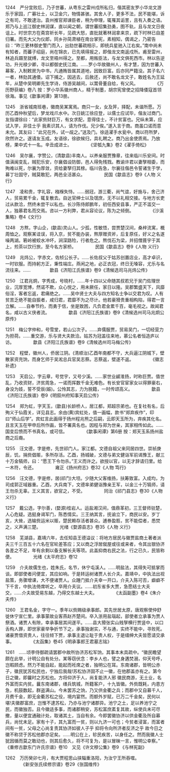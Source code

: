 <!-- { "loadSidebar": true } -->
1244　严分宜败后，乃子世蕃，从粤东之雷州戍所私归，偕其密友罗小华龙文游乐于家园，广募壮士，以卫金穴，物情甚骇。其舍人子，更多不法，民不能堪，诉之有司，不敢逮治。袁州推官郑谏臣者，稍为申理，辄罹其诟詈，且有入奏之语。郑乃与上巡江御史林润谋，直以闻之朝，谓世蕃招集劲勇，图不轨，且与龙文日夜诅上。时世宗方在斋宫祈长年，见疏大怒，直批就著林润拿来京，疏下时林已自差归署。而先大父为仪郎，同乡孙简肃植在南台掌宪，素相知，偶谒之，乃密告曰：“昨三更林御史警门而入，出劾世蕃疏相示，即统兵星驰入江右矣。”南中尚未有知者，而蕃子绍庭，尚在锦衣，已先填得报之，即偕龙文南返戍所。甫至雷州，林追兵蹑至就缚，龙文至梧州得之。至都，用叛臣法，与龙文俱死西市。林以告逆功，升光禄少卿，寻以都御史抚江南。……罗小华故徽州人，有才慧，因为世蕃入幕客，入制敕房为中书，凡通贿皆属其道地，因致巨富。后亦同严籍没。其子名六一者，林劾其通倭。诏下捕之，因逃去，后赦还，尚不敢名龙文子，敢姓名为王延年，从楚中吴明卿先生学诗，侍游吴越间，以鬻骨董自给，有父风。
　　　　《万历野获编》卷八
按：罗小华系徽州商人，精于制墨，胡宗宪曾使之招降倭寇首领徐海。事见《歙事闲谭》第13册。

1245　浙省城南班巷，徽商吴某寓焉。商只一女，女及笄，择配，未谐所愿。万历乙酉仲秋望后，梦龙戏爪水中。次日姚江徐应登，以儒士应试毕，偕友过商门。友指谓徐曰：“此家赀财巨万，有女求配，意得佳士，不计贫富也。兄纵未第，应试入学，非佳士乎 我素识其人，请为作伐。兄少俟。”遂入言于商。商虽口诺而意未允。其友曰：“此兄在外，试一觇之。”送及门。徐适濯手水瓮中。商以符所梦，欣然许之。遂请友玉成。友语徐，徐欲候归，具礼聘之。商乃出金使质焉。乃放榜，果中式十一名。辛丑成进士。
　　　　《坚瓠九集》卷2《濯手倚松》

1246　吴尔襄，字赞公，(清歙县)丰南人。以养亲服贾豫章，往来临川乐安间。时值滇闽变乱，贼犯乐安，尔襄倡设防御，邑人得免残戮。教谕许君以妻孥相委，而殉难以死，尔襄为厚敛，资给妻孥归其榇。临川告急，尔襄往偕邑令誓诸生于学，募丁壮固守，贼莫敢犯，两邑全活甚众。
　　　　民国《歙县志》卷9《人物 义行》

1247　凌和贵，字礼容，襁褓失恃。……弱冠，游三衢，尚气谊，好施与，舍己济人，贸易累千金，辄复散去。自达官绅士以及氓庶，无不以礼相交接。与地方长吏过从款洽，然终未尝干以私也。长沙陈侍郎鹏年，初任西安县事，严正不滥交一人，独慕君名而交焉。咨以一方利弊，君从容论议，陈为之倾倒。
　　　　《沙溪集略》卷4《文行》

1248　方熬，字山企，(歙县)灵山人。少孤，性敏悟，尝贾楚汉间，桑梓流寓，概周恤之。观察某诖误，将入京，贫不能办装，熬厚赠资斧，后复原任，好义之名遂噪两湖。箬岭被蛟水冲坏，涧深路险，行者危之。熬伐石为梁，并招僧葺宇于其上，煎茶以饮行旅，至今名方家桥。
　　　　民国《歙县志》卷9《人物 义行》

1249　兆炜公，字赤文，佐桢公长子。……长佐叔父于姑苏创置店业，高才卓识，一时钦服。而持躬方正，秉性端庄。燕闲之地，必正衣冠，终日无嗓容，尤乐与名流往来。……
　　　　歙县《济阳江氏族谱》卷9《清候选司马兆炜公传》

1250　江君兆炯，字秀成，号晓村，……年十四以父命随其叔若兄于吴门佐理世业，沉厚宽博，然诺不欺，众心悦之，用未厥任，家日以隆。吴郡繁盛天下，风靡俗淫，客者忘返，君痛绝之。……吴中贤士大夫与四方知名士争以交君为叹。人有贫苦乏绝不能自振者，咸归君，君靡不为之尽计。他若豪猾贵重相构陷，得君一言立解。……自奉节约，而勇于信，坐是致困，凡负君金累千百，毫毛视之。故闻君名，咸以古义侠者流。
　　　　歙县《济阳江氏族谱》卷9《清候选州司马兆炯公原传》

1251　梅公字仲和，号雪堂，若山公次子。……弃儒服贾，贸易吴门，一切经营力为担荷。……重交游，乐与贤大夫款洽。姑苏为冠盖往来地，慕公名者恒造庐以访。
　　　　歙县《济阳江氏族谱》卷9《清候选州司马梅公传》

1252　程壁，徽州人，侨居江阴。(清顺治)乙酉年南都不守，大兵逼江阴城下，壁散家资充饷，而身乞师于吴淞总兵官吴志蔡。志蔡返，壁遂不返。
　　　　《徽志补遗》

1253　天启公，字云章，号觉宇，又号少溪。……家世业鹾淮扬，时称巨贾。值世乱，乃收资财，济贫周急，一诺而挥数千金无难色。有长安官宦家女以得罪豪右，身没为妓，誓不受辰(娠)。公怜其志，力为脱籍，一时传颂高义。
　　　　歙县《济阳江氏族谱》卷9《明叙州府知事天启公传》

1254　郑为虹，字天玉，(歙县)长龄桥人，居江都，郑超宗弟也。在复社有名，后殉义于仙霞关，详见县志。余由(黄)宾虹处，值一画幅，款书“郑弃疾作”，印曰“师山后学”。宾虹言此画得于扬州程兆熊之后嗣，云即天玉所为，弃疾其化名。且言天玉在甲申后所作画，皆不署真名也。因程与郑为世亲，其家相传如此。……国变后愤而不书真名，或可信。
　　　　《歙事闲谭》第6册
按：郑天玉系扬州盐商之后裔。

1255　汪文德，字是修，先世祁门人。家江都。文德自祖父来同居四世。崇祯庚辰，饥，捐赀倡赈，多所存活。乙酉，扬城破，文德与弟文健诣军前谒豫王，献三十万金犒师，曰：“愿王下令勿杀。”王义而许之。欲授以官，以无才辞请归里。给一木符，令还。
　　　　雍正《扬州府志》卷32《人物 笃行》

1256　汪文德，字是修，居(祁门)大坦。少随大父客维扬，扶筹致富。入成均，为司成郭正域器重。乙酉，大兵南下，文德率弟健诣豫亲王军，以金三十万犒师，请王勿杀无辜。王义其言，欲官之，不受。
　　　　同治《祁门县志》卷30《人物 义行》

1257　戴公选，字尔善，(婺源)桂岩人。运盐湘汉间，值鼎革初，三王督师驻楚，人心危疑。选挺身谒军门，陈悉情实。三王纳其言，抚谕立下，商民以安。岁丁亥，大耸，选输赀运米以赈，楚民赖存活者甚众。逋券盈匦，贫不能偿者，悉焚之，义声满三楚。
　　　　光绪《婺源县志》卷35《人物 义行》

1258　芜湖县，嘉靖六年，去任知县王德溢议：将地方居民与徽贾盐商土著者派夫三千三百五十六名在官轮差答应；又以商之浮居僦屋或往或来者，令其出银协济各差之不足，年有余剩以备支解长夫等项。此盖抑商右民之法，行之已久，民皆称便。
　　　　光绪《太平府志》卷12

1259　介夫故儒生也，姓朱氏，名节，休宁屯溪人。……明盐法，其得失可抵掌而谈。即部使者问便宜，其应如响。于是转运树诸贾人长介夫。嘉靖中，中执法出视盐策，务骤增课，大不便诸贾人。众踵门抵介夫幸一开口，介夫入陈可否，癖癖不下千言，中执法倚席听之，卒用介夫议。……初东省多大贾，急愿结士大夫交，……介夫故受易东越，乃得交东越士大夫。
　　　　《太函副墨》卷4《朱介夫传》

1260　王君名金，字守一。季年以赀赐级承事郎。其先世居太原，唐观察使仲舒徙休宁宣仁里。承事蒙故业客燕赵齐楚间。卒入浙用盐瑙起，部使者立承事为贾人祭酒。诸贾人有隙，幸承事居其间遂平。……县大猾张实山贱孥横行贾竖中，以口舌构人罪，即世家豪举争折节下之，承事独谢实，不与通，实终不能中，寻败死。诸豪贾借资贵人，往往倾下贾，承事主退让耻于贵人权，于是缙绅大夫皆愿请交承事。
　　　　《太函集》卷45《明承事郎王君墓志铭》

1261　……顷李侍御疏请罢郡中故所协济苏松军饷，其事本末具疏中。“徽民瞻望颇在此举，计明公自有处分。某等窃伏念：李乡人也，譬之身遘焚溺，仰天号呼，岂暇顾虑。然力不能自起，能起而衽席之者，独明公在耳。东南诸郡，皆明公赤子，徽民犹苏松民也，宁独后我哉!苏松协济固不止一徽，在他郡盖亦有之。第今日之徽，即曩时之苏松也。方将仰济于人，尚复能济人邪 徽民商游，无土业，名外富而实内贫。曩东南诸郡，缮兵筑城，所籍客户，十九皆徽。外赀既耗，内患方急，机鼓数起，群盗满山。今未罢苏之饷，乃又供金衢之兵；而郡中又自募千人，月费千金，即无金衢苏松之役，境内宴然。而额外岁赋，已万二千金矣，民何以堪!夫徽郡富庶，岂惟不逮苏松，乃亦与池宁诸郡异。池宁之土，足以养池宁之民，而徽独否。且今徽适多事，而诸郡稍安，苏松富庶紊复其故，纵使兵未可尽撤，量以便宜通融计处，取诸其土，当自有余。今即罢徽协济以供金衢及所自募兵，尚忧未足。家有十子，其九富而一贫，则以九济一可也；今贫者浸富，而富者间有一贫，父母之心尚复责其协济如彼人子乎 抑将令向所济者反济之乎 故今日之徽不称贷于苏松他郡亦足矣。……明公在上，轸民疾苦，以身任之。然而我徽人士犹因循而莫之敢动也，则其后愈久，将不可复为，是以冒昧一言，惟明公幸察。”
《重修古歙东门许氏宗谱》卷10　又见《许文穆公集》卷9
《与林宪副》

1262　万历癸卯七月，有大贾程思山挟辎重洛阳，为汝宁王所吞噬。
　　　　《新安张氏续修宗谱》卷29《张国维传》

